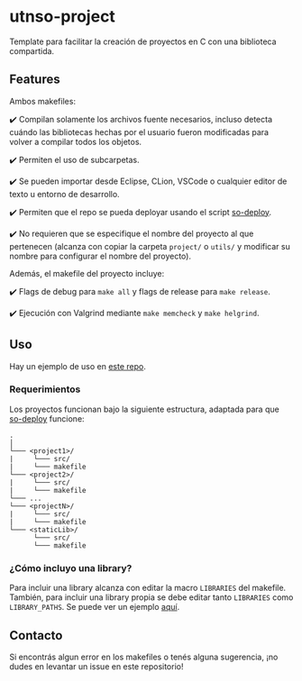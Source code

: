 # utnso-project
Template para facilitar la creación de proyectos en C con una biblioteca 
compartida.

## Features

Ambos makefiles:

✔️ Compilan solamente los archivos fuente necesarios, incluso detecta cuándo las
bibliotecas hechas por el usuario fueron modificadas para volver a compilar
todos los objetos.

✔️ Permiten el uso de subcarpetas.

✔️ Se pueden importar desde Eclipse, CLion, VSCode o cualquier editor de texto u
 entorno de desarrollo.

✔️ Permiten que el repo se pueda deployar usando el script 
[so-deploy](https://github.com/sisoputnfrba/so-deploy).

✔️ No requieren que se especifique el nombre del proyecto al que pertenecen 
(alcanza con copiar la carpeta `project/` o `utils/` y modificar su nombre para 
configurar el nombre del proyecto).

Además, el makefile del proyecto incluye:

✔️ Flags de debug para `make all` y flags de release para `make release`.

✔️ Ejecución con Valgrind mediante `make memcheck` y `make helgrind`.

## Uso

Hay un ejemplo de uso en 
[este repo](https://github.com/RaniAgus/utnso-project-example). 

### Requerimientos

Los proyectos funcionan bajo la siguiente estructura, adaptada para que 
[so-deploy](https://github.com/sisoputnfrba/so-deploy) funcione:
```
.
│  
└─── <project1>/
|     └─── src/
|     └─── makefile
└─── <project2>/
|     └─── src/
|     └─── makefile
└─── ...
└─── <projectN>/
|     └─── src/
|     └─── makefile
└─── <staticLib>/
      └─── src/
      └─── makefile
```

### ¿Cómo incluyo una library?

Para incluir una library alcanza con editar la macro `LIBRARIES` del makefile. 
También, para incluir una library propia se debe editar tanto `LIBRARIES` como 
`LIBRARY_PATHS`. Se puede ver un ejemplo 
[aquí](https://github.com/RaniAgus/utnso-project-example/commit/adc00988e951a6c2a4b07cdcd0412b40d5a2ef55).

## Contacto

Si encontrás algun error en los makefiles o tenés alguna sugerencia, ¡no dudes 
en levantar un issue en este repositorio!

